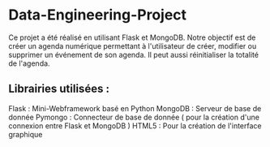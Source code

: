 # Data-Engineering-Project

Ce projet a été réalisé en utilisant Flask et MongoDB. Notre objectif est de créer un agenda numérique permettant à l'utilisateur de créer, modifier ou supprimer un événement de son agenda. Il peut aussi réinitialiser la totalité de l'agenda.

## Librairies utilisées :

  Flask : Mini-Webframework basé en Python
	MongoDB : Serveur de base de donnée
	Pymongo : Connecteur de base de donnée ( pour la création d'une connexion entre Flask et MongoDB )
	HTML5 : Pour la création de l'interface graphique
